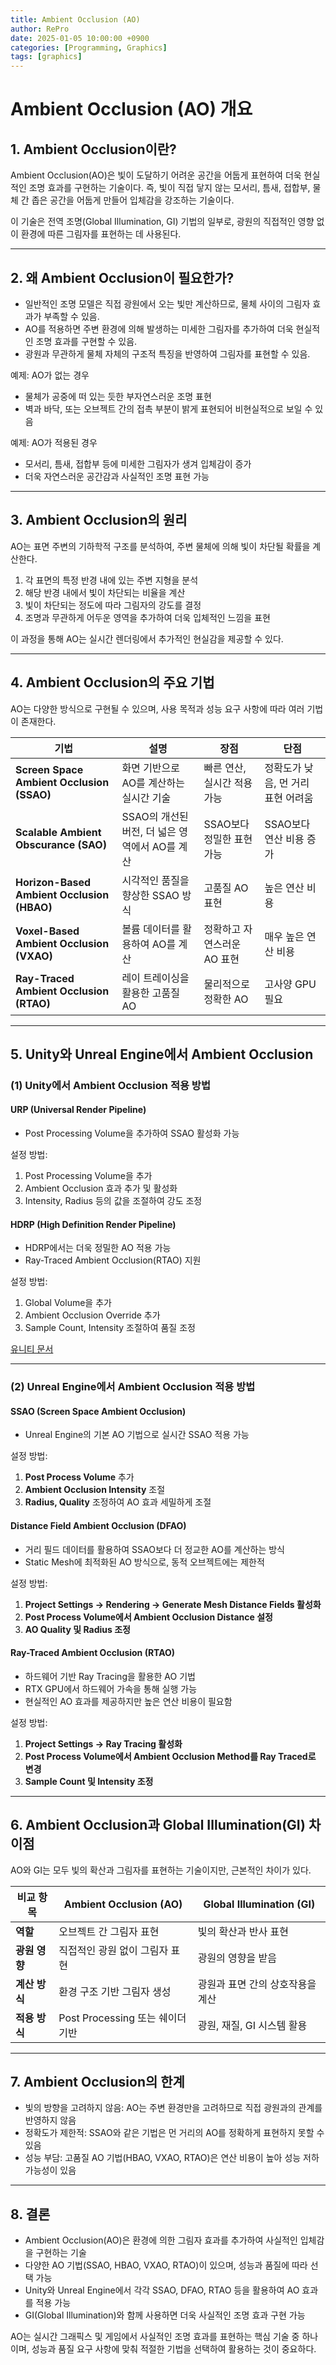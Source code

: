 ```yaml
---
title: Ambient Occlusion (AO)
author: RePro
date: 2025-01-05 10:00:00 +0900
categories: [Programming, Graphics]
tags: [graphics]
---
```


# Ambient Occlusion (AO) 개요

## 1. Ambient Occlusion이란?
Ambient Occlusion(AO)은 빛이 도달하기 어려운 공간을 어둡게 표현하여 더욱 현실적인 조명 효과를 구현하는 기술이다. 즉, 빛이 직접 닿지 않는 모서리, 틈새, 접합부, 물체 간 좁은 공간을 어둡게 만들어 입체감을 강조하는 기술이다.

이 기술은 전역 조명(Global Illumination, GI) 기법의 일부로, 광원의 직접적인 영향 없이 환경에 따른 그림자를 표현하는 데 사용된다.

---

## 2. 왜 Ambient Occlusion이 필요한가?
- 일반적인 조명 모델은 직접 광원에서 오는 빛만 계산하므로, 물체 사이의 그림자 효과가 부족할 수 있음.
- AO를 적용하면 주변 환경에 의해 발생하는 미세한 그림자를 추가하여 더욱 현실적인 조명 효과를 구현할 수 있음.
- 광원과 무관하게 물체 자체의 구조적 특징을 반영하여 그림자를 표현할 수 있음.

예제: AO가 없는 경우
- 물체가 공중에 떠 있는 듯한 부자연스러운 조명 표현
- 벽과 바닥, 또는 오브젝트 간의 접촉 부분이 밝게 표현되어 비현실적으로 보일 수 있음

예제: AO가 적용된 경우
- 모서리, 틈새, 접합부 등에 미세한 그림자가 생겨 입체감이 증가
- 더욱 자연스러운 공간감과 사실적인 조명 표현 가능

---

## 3. Ambient Occlusion의 원리
AO는 표면 주변의 기하학적 구조를 분석하여, 주변 물체에 의해 빛이 차단될 확률을 계산한다.

1. 각 표면의 특정 반경 내에 있는 주변 지형을 분석
2. 해당 반경 내에서 빛이 차단되는 비율을 계산
3. 빛이 차단되는 정도에 따라 그림자의 강도를 결정
4. 조명과 무관하게 어두운 영역을 추가하여 더욱 입체적인 느낌을 표현

이 과정을 통해 AO는 실시간 렌더링에서 추가적인 현실감을 제공할 수 있다.

---

## 4. Ambient Occlusion의 주요 기법
AO는 다양한 방식으로 구현될 수 있으며, 사용 목적과 성능 요구 사항에 따라 여러 기법이 존재한다.

| 기법 | 설명 | 장점 | 단점 |
|------|------|------|------|
| **Screen Space Ambient Occlusion (SSAO)** | 화면 기반으로 AO를 계산하는 실시간 기술 | 빠른 연산, 실시간 적용 가능 | 정확도가 낮음, 먼 거리 표현 어려움 |
| **Scalable Ambient Obscurance (SAO)** | SSAO의 개선된 버전, 더 넓은 영역에서 AO를 계산 | SSAO보다 정밀한 표현 가능 | SSAO보다 연산 비용 증가 |
| **Horizon-Based Ambient Occlusion (HBAO)** | 시각적인 품질을 향상한 SSAO 방식 | 고품질 AO 표현 | 높은 연산 비용 |
| **Voxel-Based Ambient Occlusion (VXAO)** | 볼륨 데이터를 활용하여 AO를 계산 | 정확하고 자연스러운 AO 표현 | 매우 높은 연산 비용 |
| **Ray-Traced Ambient Occlusion (RTAO)** | 레이 트레이싱을 활용한 고품질 AO | 물리적으로 정확한 AO | 고사양 GPU 필요 |

---

## 5. Unity와 Unreal Engine에서 Ambient Occlusion

### (1) **Unity에서 Ambient Occlusion 적용 방법**
#### URP (Universal Render Pipeline)
- Post Processing Volume을 추가하여 SSAO 활성화 가능

설정 방법:
1. Post Processing Volume을 추가
2. Ambient Occlusion 효과 추가 및 활성화
3. Intensity, Radius 등의 값을 조절하여 강도 조정

#### HDRP (High Definition Render Pipeline)
- HDRP에서는 더욱 정밀한 AO 적용 가능
- Ray-Traced Ambient Occlusion(RTAO) 지원

설정 방법:
1. Global Volume을 추가
2. Ambient Occlusion Override 추가
3. Sample Count, Intensity 조절하여 품질 조정

[유니티 문서](https://docs.unity3d.com/kr/Packages/com.unity.render-pipelines.universal@14.0/manual/post-processing-ssao.html)

---

### (2) **Unreal Engine에서 Ambient Occlusion 적용 방법**
#### SSAO (Screen Space Ambient Occlusion)
- Unreal Engine의 기본 AO 기법으로 실시간 SSAO 적용 가능

설정 방법:
1. **Post Process Volume** 추가
2. **Ambient Occlusion Intensity** 조절
3. **Radius, Quality** 조정하여 AO 효과 세밀하게 조절

#### Distance Field Ambient Occlusion (DFAO)
- 거리 필드 데이터를 활용하여 SSAO보다 더 정교한 AO를 계산하는 방식
- Static Mesh에 최적화된 AO 방식으로, 동적 오브젝트에는 제한적

설정 방법:
1. **Project Settings → Rendering → Generate Mesh Distance Fields 활성화**
2. **Post Process Volume에서 Ambient Occlusion Distance 설정**
3. **AO Quality 및 Radius 조정**

#### Ray-Traced Ambient Occlusion (RTAO)
- 하드웨어 기반 Ray Tracing을 활용한 AO 기법
- RTX GPU에서 하드웨어 가속을 통해 실행 가능
- 현실적인 AO 효과를 제공하지만 높은 연산 비용이 필요함

설정 방법:
1. **Project Settings → Ray Tracing 활성화**
2. **Post Process Volume에서 Ambient Occlusion Method를 Ray Traced로 변경**
3. **Sample Count 및 Intensity 조정**

---

## 6. Ambient Occlusion과 Global Illumination(GI) 차이점
AO와 GI는 모두 빛의 확산과 그림자를 표현하는 기술이지만, 근본적인 차이가 있다.

| 비교 항목 | Ambient Occlusion (AO) | Global Illumination (GI) |
|----------|-----------------|-----------------|
| **역할** | 오브젝트 간 그림자 표현 | 빛의 확산과 반사 표현 |
| **광원 영향** | 직접적인 광원 없이 그림자 표현 | 광원의 영향을 받음 |
| **계산 방식** | 환경 구조 기반 그림자 생성 | 광원과 표면 간의 상호작용을 계산 |
| **적용 방식** | Post Processing 또는 쉐이더 기반 | 광원, 재질, GI 시스템 활용 |

---

## 7. Ambient Occlusion의 한계
- 빛의 방향을 고려하지 않음: AO는 주변 환경만을 고려하므로 직접 광원과의 관계를 반영하지 않음
- 정확도가 제한적: SSAO와 같은 기법은 먼 거리의 AO를 정확하게 표현하지 못할 수 있음
- 성능 부담: 고품질 AO 기법(HBAO, VXAO, RTAO)은 연산 비용이 높아 성능 저하 가능성이 있음

---

## 8. 결론
- Ambient Occlusion(AO)은 환경에 의한 그림자 효과를 추가하여 사실적인 입체감을 구현하는 기술
- 다양한 AO 기법(SSAO, HBAO, VXAO, RTAO)이 있으며, 성능과 품질에 따라 선택 가능
- Unity와 Unreal Engine에서 각각 SSAO, DFAO, RTAO 등을 활용하여 AO 효과를 적용 가능
- GI(Global Illumination)와 함께 사용하면 더욱 사실적인 조명 효과 구현 가능

AO는 실시간 그래픽스 및 게임에서 사실적인 조명 효과를 표현하는 핵심 기술 중 하나이며, 성능과 품질 요구 사항에 맞춰 적절한 기법을 선택하여 활용하는 것이 중요하다.

